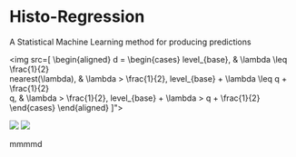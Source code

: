# Histo-Regression
A Statistical Machine Learning method for producing predictions


<img src=\[ \begin{aligned}
d =
\begin{cases}
level_{base}, & \lambda \leq \frac{1}{2} \
nearest(\lambda), & \lambda > \frac{1}{2},
level_{base} + \lambda \leq
q + \frac{1}{2} \
q, & \lambda > \frac{1}{2}, level_{base} + \lambda > q + \frac{1}{2}
\end{cases}
\end{aligned} \]">


<img src="https://render.githubusercontent.com/render/math?math=\begin{cases} 1 & a\\ 2 & b\end{cases}">

<img src="https://render.githubusercontent.com/render/math?math=\begin{cases} T_{Y\in C_{1}}(Y)&X\in C_{1}\\T_{Y\in C_{2}}(Y)&X\in C_{2}\\...&...\\T_{Y\in C_{i}}(Y)&X\in C_{i}\\...&...\\T_{Y\in C_{k}}(Y)&X\in C_{k}\end{cases}">


mmmmd
